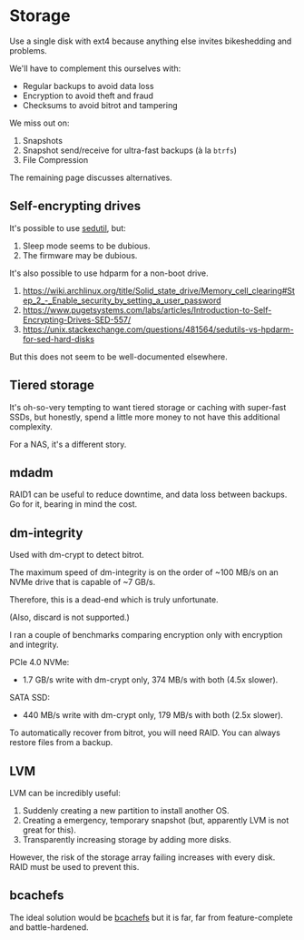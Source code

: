 # Storage

Use a single disk with ext4 because anything else invites bikeshedding and problems.

We'll have to complement this ourselves with:

* Regular backups to avoid data loss
* Encryption to avoid theft and fraud
* Checksums to avoid bitrot and tampering

We miss out on:

1. Snapshots
2. Snapshot send/receive for ultra-fast backups (à la `btrfs`)
3. File Compression

The remaining page discusses alternatives.

## Self-encrypting drives

It's possible to use [sedutil](https://github.com/Drive-Trust-Alliance/sedutil/), but:

1. Sleep mode seems to be dubious.
2. The firmware may be dubious.

It's also possible to use hdparm for a non-boot drive.

1. https://wiki.archlinux.org/title/Solid_state_drive/Memory_cell_clearing#Step_2_-_Enable_security_by_setting_a_user_password
2. https://www.pugetsystems.com/labs/articles/Introduction-to-Self-Encrypting-Drives-SED-557/
3. https://unix.stackexchange.com/questions/481564/sedutils-vs-hpdarm-for-sed-hard-disks

But this does not seem to be well-documented elsewhere.

## Tiered storage

It's oh-so-very tempting to want tiered storage or caching with super-fast SSDs, but honestly, spend a little more money to not have this additional complexity.

For a NAS, it's a different story.

## mdadm

RAID1 can be useful to reduce downtime, and data loss between backups. Go for it, bearing in mind the cost.

## dm-integrity

Used with dm-crypt to detect bitrot.

The maximum speed of dm-integrity is on the order of \~100 MB/s on an NVMe drive that is capable of \~7 GB/s.

Therefore, this is a dead-end which is truly unfortunate.

(Also, discard is not supported.)

I ran a couple of benchmarks comparing encryption only with encryption and integrity.

PCIe 4.0 NVMe:

* 1.7 GB/s write with dm-crypt only, 374 MB/s with both (4.5x slower).

SATA SSD:

* 440 MB/s write with dm-crypt only, 179 MB/s with both (2.5x slower).

To automatically recover from bitrot, you will need RAID. You can always restore files from a backup.

## LVM

LVM can be incredibly useful:

1. Suddenly creating a new partition to install another OS.
2. Creating a emergency, temporary snapshot (but, apparently LVM is not great for this).
3. Transparently increasing storage by adding more disks.

However, the risk of the storage array failing increases with every disk. RAID must be used to prevent this.

## bcachefs

The ideal solution would be [bcachefs](https://bcachefs.org/) but it is far, far from feature-complete and battle-hardened.
